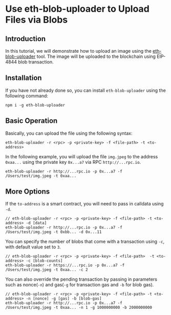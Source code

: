 # Use eth-blob-uploader to Upload Files via Blobs

## Introduction

In this tutorial, we will demonstrate how to upload an image using the [eth-blob-uploader](https://github.com/ethstorage/eth-blob-uploader) tool. The image will be uploaded to the blockchain using EIP-4844 blob transaction.

## Installation
 
If you have not already done so, you can install `eth-blob-uploader` using the following command:

```
npm i -g eth-blob-uploader
```

## Basic Operation

Basically, you can upload the file using the following syntax:

```
eth-blob-uploader -r <rpc> -p <private-key> -f <file-path> -t <to-address>
```

In the following example, you will upload the file `img.jpeg` to the address `0xaa...` using the private key `0x...a7` via RPC `http://...rpc.io`.

```
eth-blob-uploader -r http://...rpc.io -p 0x...a7 -f /Users/test/img.jpeg -t 0xaa...
```

## More Options

If the `to-address` is a smart contract, you will need to pass in calldata using `-d`.

```
// eth-blob-uploader -r <rpc> -p <private-key> -f <file-path> -t <to-address> -d [data]
eth-blob-uploader -r http://...rpc.io -p 0x...a7 -f /Users/test/img.jpeg -t 0xbb... -d 0x...11
```

You can specify the number of blobs that come with a transaction using `-c`, with default value set to `3`.

```
// eth-blob-uploader -r <rpc> -p <private-key> -f <file-path>  -t <to-address> -c [blob-counts]
eth-blob-uploader -r https://...rpc.io -p 0x...a7 -f /Users/test/img.jpeg -t 0xaa... -c 2
```

You can also override the pending transaction by passing in parameters such as nonce(`-n`) and gas(`-g` for transaction gas and `-b` for blob gas).

```
// eth-blob-uploader -r <rpc> -p <private-key> -f <file-path> -t <to-address> -n [nonce] -g [gas] -b [blob-gas]
eth-blob-uploader -r http://...rpc.io -p 0x...a7 -f /Users/test/img.jpeg -t 0xaa... -n 1 -g 1000000000 -b 2000000000
```

